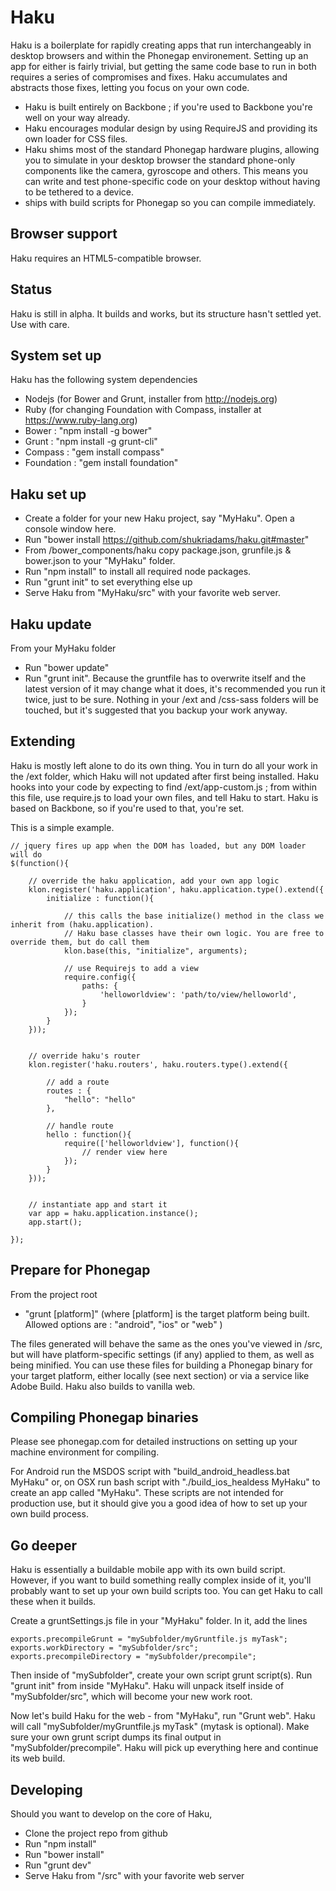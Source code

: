 Haku
====
Haku is a boilerplate for rapidly creating apps that run interchangeably in desktop browsers and within the Phonegap environement. Setting up an app for either is fairly trivial, but getting the same code base to run in both requires a series of compromises and fixes. Haku accumulates and abstracts those fixes, letting you focus on your own code.

- Haku is built entirely on Backbone ; if you're used to Backbone you're well on your way already.
- Haku encourages modular design by using RequireJS and providing its own loader for CSS files. 
- Haku shims most of the standard Phonegap hardware plugins, allowing you to simulate in your desktop browser the standard phone-only components like the camera, gyroscope and others. This means you can write and test phone-specific code on your desktop without having to be tethered to a device.
- ships with build scripts for Phonegap so you can compile immediately. 


Browser support
---------------
Haku requires an HTML5-compatible browser. 


Status
------
Haku is still in alpha. It builds and works, but its structure hasn't settled yet. Use with care.


System set up
------------
Haku has the following system dependencies 
- Nodejs (for Bower and Grunt, installer from http://nodejs.org)
- Ruby (for changing Foundation with Compass, installer at https://www.ruby-lang.org)
- Bower : "npm install -g bower"
- Grunt : "npm install -g grunt-cli"
- Compass : "gem install compass"
- Foundation : "gem install foundation"


Haku set up
-----------
 - Create a folder for your new Haku project, say "MyHaku". Open a console window here.
 - Run "bower install https://github.com/shukriadams/haku.git#master" 
 - From  /bower_components/haku copy package.json, grunfile.js & bower.json to your "MyHaku" folder. 
 - Run "npm install" to install all required node packages.
 - Run "grunt init" to set everything else up
 - Serve Haku from "MyHaku/src" with your favorite web server.
 

Haku update
-----------
From your MyHaku folder
- Run "bower update"
- Run "grunt init". Because the gruntfile has to overwrite itself and the latest version of it may change what it does, it's recommended you run it twice, just to be sure.
Nothing in your /ext and /css-sass folders will be touched, but it's suggested that you backup your work anyway.


Extending
---------
Haku is mostly left alone to do its own thing. You in turn do all your work in the /ext folder, which Haku will not 
updated after first being installed. Haku hooks into your code by expecting to find /ext/app-custom.js ; from within this file, use require.js to load your own files, and tell Haku to start. Haku is based on Backbone, so if you're used to that, you're set. 

This is a simple example.

	// jquery fires up app when the DOM has loaded, but any DOM loader will do
	$(function(){

		// override the haku application, add your own app logic	
	    klon.register('haku.application', haku.application.type().extend({
	        initialize : function(){

	        	// this calls the base initialize() method in the class we inherit from (haku.application).
	        	// Haku base classes have their own logic. You are free to override them, but do call them
	            klon.base(this, "initialize", arguments);

				// use Requirejs to add a view
	            require.config({
	                paths: {
	                    'helloworldview': 'path/to/view/helloworld',
	                }
	            }); 
	        }
	    }));


	    // override haku's router
	    klon.register('haku.routers', haku.routers.type().extend({
	        
	        // add a route
	        routes : {
	        	"hello": "hello"
	        },

	        // handle route
	        hello : function(){
	            require(['helloworldview'], function(){
	            	// render view here
	            });
	        }
	    }));


	    // instantiate app and start it	
	    var app = haku.application.instance();
	    app.start();

	});



Prepare for Phonegap
--------------------
From the project root
- "grunt [platform]" (where [platform] is the target platform being built. Allowed options are : "android", "ios" or "web" ) 

The files generated will behave the same as the ones you've viewed in /src, but will have platform-specific settings (if any) applied to them, as well as being minified. You can use these files for building a Phonegap binary for your target platform, either locally (see next section) or via a service like Adobe Build. Haku also builds to vanilla web.


Compiling Phonegap binaries
---------------------------
Please see phonegap.com for detailed instructions on setting up your machine environment for compiling. 

For Android run the MSDOS script with "build_android_headless.bat MyHaku" or, on OSX run bash script with "./build_ios_healdess MyHaku" to create an app called "MyHaku". These scripts are not intended for production use, but it should give you a good idea of how to set up your own build process.


Go deeper
---------
Haku is essentially a buildable mobile app with its own build script. However, if you want to build something really complex inside of it, you'll probably want to set up your own build scripts too. You can get Haku to call these when it builds.

Create a gruntSettings.js file in your "MyHaku" folder. In it, add the lines

	exports.precompileGrunt = "mySubfolder/myGruntfile.js myTask";
	exports.workDirectory = "mySubfolder/src";
	exports.precompileDirectory = "mySubfolder/precompile";

Then inside of "mySubfolder", create your own script grunt script(s). 
Run "grunt init" from inside "MyHaku". Haku will unpack itself inside of "mySubfolder/src", which will become your new work root.

Now let's build Haku for the web - from "MyHaku", run "Grunt web". Haku will call "mySubfolder/myGruntfile.js myTask" (mytask is optional). Make sure your own grunt script dumps its final output in "mySubfolder/precompile". Haku will pick up everything here and continue its web build.


Developing
----------
Should you want to develop on the core of Haku,
- Clone the project repo from github
- Run "npm install"
- Run "bower install"
- Run "grunt dev"
- Serve Haku from "/src" with your favorite web server
